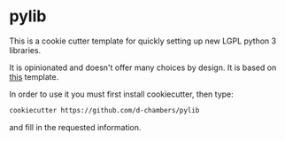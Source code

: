 # pylib

This is a cookie cutter template for quickly setting up new LGPL python 3 libraries.

It is opinionated and doesn't offer many choices by design. It is based on [this](https://github.com/audreyr/cookiecutter-pypackage)
template.

In order to use it you must first install cookiecutter, then
type:

```bash
cookiecutter https://github.com/d-chambers/pylib
```

and fill in the requested information.
